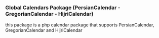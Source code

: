 ###  **Global Calendars Package (PersianCalendar - GregorianCalendar - HijriCalendar)**
this package is a php calendar package that supports PersianCalendar, GregorianCalendar and HijriCalendar



